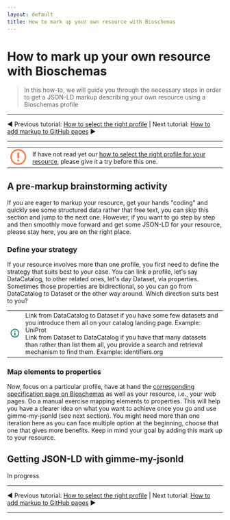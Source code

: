 ```yaml
---
layout: default
title: How to mark up your own resource with Bioschemas
---
```


# How to mark up your own resource with Bioschemas

>In this how-to, we will guide you through the necessary steps in order to get a JSON-LD markup describing your own resource using a Bioschemas profile

***
&#9664; Previous tutorial: [How to select the right profile](./howto_right_profile) | Next tutorial: [How to add markup to GitHub pages](./howto_add_github) &#9654; 

***

<table>
  <tbody>
    <tr>
      <td align="center">
        <img src="../images/exclamation_mark.png" alt="warning">
      </td>
      <td>
        If have not read yet our <a href="./howto_right_profile">how to select the right profile for your resource</a>, please give it a try before this one.
      </td>
    </tr>
  </tbody>
</table>

## A pre-markup brainstorming activity

If you are eager to markup your resource, get your hands "coding" and quickly see some structured data rather that free text, you can skip this section and jump to the next one. However, if you want to go step by step and then smoothly move forward and get some JSON-LD for your resource, please stay here, you are on the right place. 

### Define your strategy

If your resource involves more than one profile, you first need to define the strategy that suits best to your case. You can link a profile, let's say DataCatalog, to other related ones, let's day Dataset, via properties. Sometimes those properties are bidirectional, so you can go from DataCatalog to Dataset or the other way around. Which direction suits best to you?

<table>
  <tbody>
    <tr>
      <td align="center">
        <img src="../images/information_mark.png" alt="info">
      </td>
      <td>
        Link from DataCatalog to Dataset if you have some few datasets and you introduce them all on your catalog landing page. Example: UniProt
        <br/>
        Link from Dataset to DataCatalog if you have that many datasets than rather than list them all, you provide a search and retrieval mechanism to find them. Example: identifiers.org
      </td>
    </tr>
  </tbody>
</table>

### Map elements to properties

Now, focus on a particular profile, have at hand the [corresponding specification page on Bioschemas](/specifications/) as well as your resource, i.e., your web pages. Do a manual exercise mapping elements to properties. This will help you have a clearer idea on what you want to achieve once you go and use gimme-my-jsonld (see next section). You might need more than one iteration here as you can face multiple option at the beginning, choose that one that gives more benefits. Keep in mind your goal by adding this mark up to your resource.

## Getting JSON-LD with gimme-my-jsonld

In progress

***
&#9664; Previous tutorial: [How to select the right profile](./howto_right_profile) | Next tutorial: [How to add markup to GitHub pages](./howto_add_github) &#9654; 

***